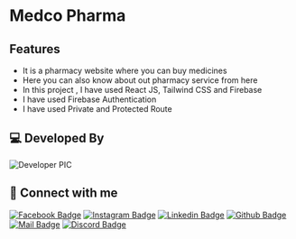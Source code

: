 # Medco Pharma

## Features

- It is a pharmacy website where you can buy medicines
- Here you can also know about out pharmacy service from here
- In this project , I have used React JS, Tailwind CSS and Firebase
- I have used Firebase Authentication
- I have used Private and Protected Route

## 💻 Developed By

![Developer PIC](https://avatars.githubusercontent.com/u/73340940?s=48&v=4)

## 🚀 Connect with me

[![Facebook Badge](https://img.shields.io/badge/Facebook-1877F2?style=for-the-badge&logo=facebook&logoColor=white)](https://facebook.com/abtahinoorsm)
[![Instagram Badge](https://img.shields.io/badge/Instagram-E4405F?style=for-the-badge&logo=instagram&logoColor=white)](https://instagram.com/smabtahinoor)
[![Linkedin Badge](https://img.shields.io/badge/LinkedIn-0077B5?style=for-the-badge&logo=linkedin&logoColor=white)](https://linkedin.com/in/smabtahinoor)
[![Github Badge](https://img.shields.io/badge/GitHub-100000?style=for-the-badge&logo=github&logoColor=white)](https://github.com/19smabtahinoor)
[![Mail Badge](https://img.shields.io/badge/Gmail-D14836?style=for-the-badge&logo=gmail&logoColor=white)](mailto:abtahinorkabid@gmail.com)
[![Discord Badge](https://img.shields.io/badge/Discord-7289DA?style=for-the-badge&logo=discord&logoColor=white)](https://discord.gg/WJjCBB86PJ)
